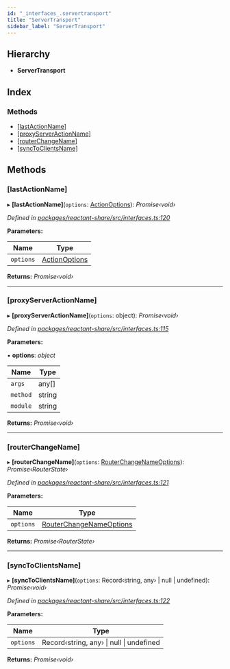 ```yaml
---
id: "_interfaces_.servertransport"
title: "ServerTransport"
sidebar_label: "ServerTransport"
---
```


## Hierarchy

* **ServerTransport**

## Index

### Methods

* [[lastActionName]](_interfaces_.servertransport.md#[lastactionname])
* [[proxyServerActionName]](_interfaces_.servertransport.md#[proxyserveractionname])
* [[routerChangeName]](_interfaces_.servertransport.md#[routerchangename])
* [[syncToClientsName]](_interfaces_.servertransport.md#[synctoclientsname])

## Methods

###  [lastActionName]

▸ **[lastActionName]**(`options`: [ActionOptions](../modules/_interfaces_.md#actionoptions)): *Promise‹void›*

*Defined in [packages/reactant-share/src/interfaces.ts:120](https://github.com/unadlib/reactant/blob/1f3f457d/packages/reactant-share/src/interfaces.ts#L120)*

**Parameters:**

Name | Type |
------ | ------ |
`options` | [ActionOptions](../modules/_interfaces_.md#actionoptions) |

**Returns:** *Promise‹void›*

___

###  [proxyServerActionName]

▸ **[proxyServerActionName]**(`options`: object): *Promise‹void›*

*Defined in [packages/reactant-share/src/interfaces.ts:115](https://github.com/unadlib/reactant/blob/1f3f457d/packages/reactant-share/src/interfaces.ts#L115)*

**Parameters:**

▪ **options**: *object*

Name | Type |
------ | ------ |
`args` | any[] |
`method` | string |
`module` | string |

**Returns:** *Promise‹void›*

___

###  [routerChangeName]

▸ **[routerChangeName]**(`options`: [RouterChangeNameOptions](../modules/_router_.md#routerchangenameoptions)): *Promise‹RouterState›*

*Defined in [packages/reactant-share/src/interfaces.ts:121](https://github.com/unadlib/reactant/blob/1f3f457d/packages/reactant-share/src/interfaces.ts#L121)*

**Parameters:**

Name | Type |
------ | ------ |
`options` | [RouterChangeNameOptions](../modules/_router_.md#routerchangenameoptions) |

**Returns:** *Promise‹RouterState›*

___

###  [syncToClientsName]

▸ **[syncToClientsName]**(`options`: Record‹string, any› | null | undefined): *Promise‹void›*

*Defined in [packages/reactant-share/src/interfaces.ts:122](https://github.com/unadlib/reactant/blob/1f3f457d/packages/reactant-share/src/interfaces.ts#L122)*

**Parameters:**

Name | Type |
------ | ------ |
`options` | Record‹string, any› &#124; null &#124; undefined |

**Returns:** *Promise‹void›*
